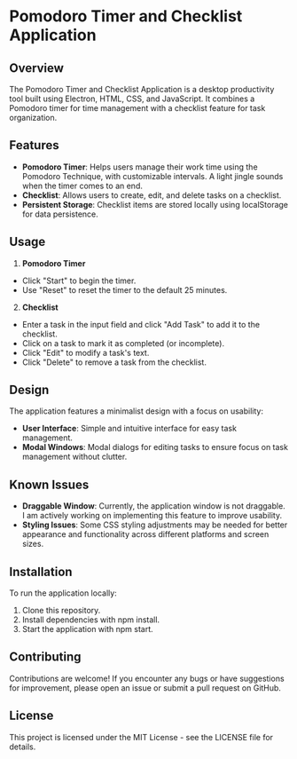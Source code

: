 # Pomodoro Timer and Checklist Application
## Overview

The Pomodoro Timer and Checklist Application is a desktop productivity tool built using Electron, HTML, CSS, and JavaScript. It combines a Pomodoro timer for time management with a checklist feature for task organization.

## Features

- **Pomodoro Timer**: Helps users manage their work time using the Pomodoro Technique, with customizable intervals. A light jingle sounds when the timer comes to an end.
- **Checklist**: Allows users to create, edit, and delete tasks on a checklist.
- **Persistent Storage**: Checklist items are stored locally using localStorage for data persistence.

## Usage

1. **Pomodoro Timer**
- Click "Start" to begin the timer.
- Use "Reset" to reset the timer to the default 25 minutes.

2. **Checklist**
- Enter a task in the input field and click "Add Task" to add it to the checklist.
- Click on a task to mark it as completed (or incomplete).
- Click "Edit" to modify a task's text.
- Click "Delete" to remove a task from the checklist.

## Design

The application features a minimalist design with a focus on usability:

- **User Interface**: Simple and intuitive interface for easy task management.
- **Modal Windows**: Modal dialogs for editing tasks to ensure focus on task management without clutter.

## Known Issues

- **Draggable Window**: Currently, the application window is not draggable. I am actively working on implementing this feature to improve usability.
- **Styling Issues**: Some CSS styling adjustments may be needed for better appearance and functionality across different platforms and screen sizes.

## Installation

To run the application locally:

1. Clone this repository.
2. Install dependencies with npm install.
3. Start the application with npm start.

## Contributing

Contributions are welcome! If you encounter any bugs or have suggestions for improvement, please open an issue or submit a pull request on GitHub.

## License

This project is licensed under the MIT License - see the LICENSE file for details.
